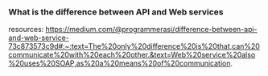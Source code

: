 ### What is the difference between API and Web services
resources: https://medium.com/@programmerasi/difference-between-api-and-web-service-73c873573c9d#:~:text=The%20only%20difference%20is%20that,can%20communicate%20with%20each%20other.&text=Web%20service%20also%20uses%20SOAP,as%20a%20means%20of%20communication.
